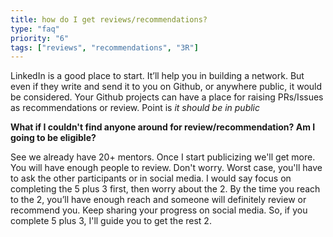 ```yaml
---
title: how do I get reviews/recommendations?
type: "faq"
priority: "6"
tags: ["reviews", "recommendations", "3R"]
---
```


LinkedIn is a good place to start. It’ll help you in building a network.
But even if they write and send it to you on Github, or anywhere public, it would be considered. Your Github projects can have a place for raising PRs/Issues as recommendations or review. Point is _it should be in public_

**What if I couldn't find anyone around for review/recommendation? Am I going to be eligible?**

See we already have 20+ mentors. Once I start publicizing we'll get more.
You will have enough people to review. Don't worry.
Worst case, you'll have to ask the other participants or in social media. I would say focus on completing the 5 plus 3 first, then worry about the 2.
By the time you reach to the 2, you’ll have enough reach and someone will definitely review or recommend you. Keep sharing your progress on social media.
So, if you complete 5 plus 3, I'll guide you to get the rest 2.
